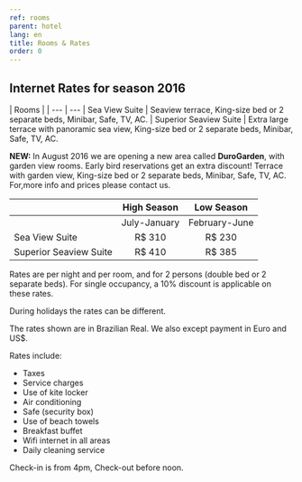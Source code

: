 ```yaml
---
ref: rooms
parent: hotel
lang: en
title: Rooms & Rates
order: 0
---
```

## Internet Rates for season 2016

| Rooms |
| --- | ---
| Sea View Suite | Seaview terrace, King-size bed or 2 separate beds, Minibar, Safe, TV, AC.
| Superior Seaview Suite | Extra large terrace with panoramic sea view, King-size bed or 2 separate beds, Minibar, Safe, TV, AC.

**NEW:** In August 2016 we are opening a new area called **DuroGarden**, with garden view rooms. Early bird reservations get an extra discount! Terrace with garden view, King-size bed or 2 separate beds, Minibar, Safe, TV, AC. For,more info and prices please contact us.

| | High Season | Low Season
| --- | :---: | :---:
| | July-January | February-June
| Sea View Suite | R$ 310 | R$ 230
| Superior Seaview Suite | R$ 410 | R$ 385

Rates are per night and per room, and for 2 persons (double bed or 2 separate beds).
For single occupancy, a 10% discount is applicable on these rates.

During holidays the rates can be different.

The rates shown are in Brazilian Real. We also except payment in Euro and US$.

Rates include:

* Taxes
* Service charges
* Use of kite locker
* Air conditioning
* Safe (security box)
* Use of beach towels
* Breakfast buffet
* Wifi internet in all areas
* Daily cleaning service

Check-in is from 4pm, Check-out before noon.  
